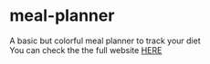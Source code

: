 # meal-planner
A basic but colorful meal planner to track your diet  
You can check the the full website [HERE](https://frozen-castle-31426.herokuapp.com/)
